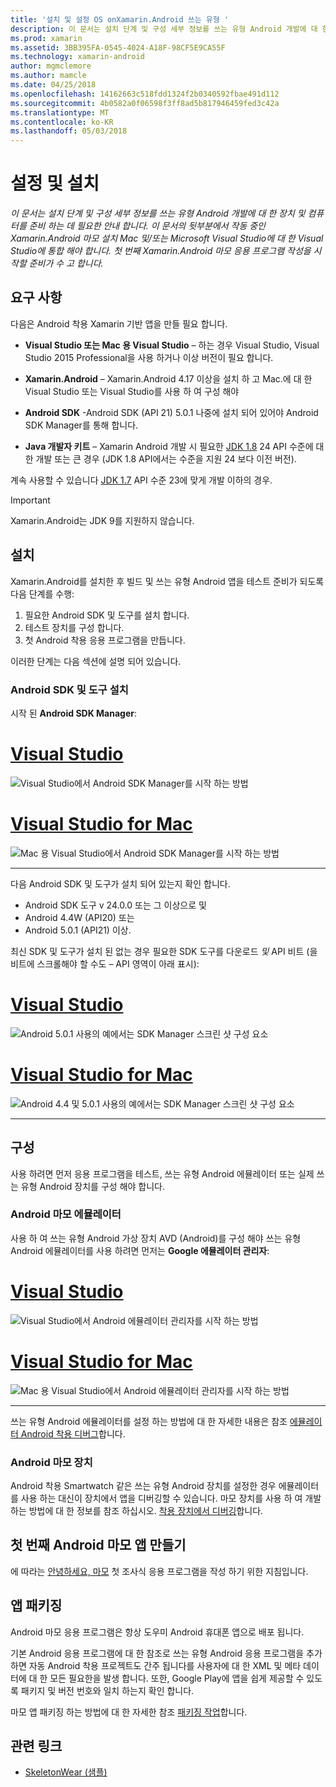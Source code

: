 ```yaml
---
title: '설치 및 설정 OS onXamarin.Android 쓰는 유형 '
description: 이 문서는 설치 단계 및 구성 세부 정보를 쓰는 유형 Android 개발에 대 한 장치 및 컴퓨터를 준비 하는 데 필요한 안내 합니다. 이 문서의 뒷부분에서 작동 중인 Xamarin.Android 마모 설치 Mac 및/또는 Microsoft Visual Studio에 대 한 Visual Studio에 통합 해야 합니다. 첫 번째 Xamarin.Android 마모 응용 프로그램 작성을 시작할 준비가 수 고 합니다.
ms.prod: xamarin
ms.assetid: 3BB395FA-0545-4024-A18F-98CF5E9CA55F
ms.technology: xamarin-android
author: mgmclemore
ms.author: mamcle
ms.date: 04/25/2018
ms.openlocfilehash: 14162663c518fdd1324f2b0340592fbae491d112
ms.sourcegitcommit: 4b0582a0f06598f3ff8ad5b817946459fed3c42a
ms.translationtype: MT
ms.contentlocale: ko-KR
ms.lasthandoff: 05/03/2018
---
```

# <a name="setup-and-installation"></a>설정 및 설치

_이 문서는 설치 단계 및 구성 세부 정보를 쓰는 유형 Android 개발에 대 한 장치 및 컴퓨터를 준비 하는 데 필요한 안내 합니다. 이 문서의 뒷부분에서 작동 중인 Xamarin.Android 마모 설치 Mac 및/또는 Microsoft Visual Studio에 대 한 Visual Studio에 통합 해야 합니다. 첫 번째 Xamarin.Android 마모 응용 프로그램 작성을 시작할 준비가 수 고 합니다._

## <a name="requirements"></a>요구 사항

다음은 Android 착용 Xamarin 기반 앱을 만들 필요 합니다.

-   **Visual Studio 또는 Mac 용 Visual Studio** &ndash; 하는 경우 Visual Studio, Visual Studio 2015 Professional을 사용 하거나 이상 버전이 필요 합니다.

-   **Xamarin.Android** &ndash; Xamarin.Android 4.17 이상을 설치 하 고 Mac.에 대 한 Visual Studio 또는 Visual Studio를 사용 하 여 구성 해야

-   **Android SDK** -Android SDK (API 21) 5.0.1 나중에 설치 되어 있어야 Android SDK Manager를 통해 합니다.

-   **Java 개발자 키트** &ndash; Xamarin Android 개발 시 필요한 [JDK 1.8](http://www.oracle.com/technetwork/java/javase/downloads/jdk8-downloads-2133151.html) 24 API 수준에 대 한 개발 또는 큰 경우 (JDK 1.8 API에서는 수준을 지원 24 보다 이전 버전).

계속 사용할 수 있습니다 [JDK 1.7](http://www.oracle.com/technetwork/java/javase/downloads/jdk7-downloads-1880260.html) API 수준 23에 맞게 개발 이하의 경우.

> [!IMPORTANT]
> Xamarin.Android는 JDK 9를 지원하지 않습니다.

## <a name="installation"></a>설치

Xamarin.Android를 설치한 후 빌드 및 쓰는 유형 Android 앱을 테스트 준비가 되도록 다음 단계를 수행: 

1.  필요한 Android SDK 및 도구를 설치 합니다.
2.  테스트 장치를 구성 합니다.
3.  첫 Android 착용 응용 프로그램을 만듭니다.

이러한 단계는 다음 섹션에 설명 되어 있습니다.


### <a name="install-android-sdk-and-tools"></a>Android SDK 및 도구 설치 

시작 된 **Android SDK Manager**: 

# <a name="visual-studiotabvswin"></a>[Visual Studio](#tab/vswin)

![Visual Studio에서 Android SDK Manager를 시작 하는 방법](installation-images/vs/sdk-menu.png)

# <a name="visual-studio-for-mactabvsmac"></a>[Visual Studio for Mac](#tab/vsmac)

![Mac 용 Visual Studio에서 Android SDK Manager를 시작 하는 방법](installation-images/xs/sdk-menu.png)

-----


다음 Android SDK 및 도구가 설치 되어 있는지 확인 합니다.

* Android SDK 도구 v 24.0.0 또는 그 이상으로 및
* Android 4.4W (API20) 또는
* Android 5.0.1 (API21) 이상.

최신 SDK 및 도구가 설치 된 없는 경우 필요한 SDK 도구를 다운로드 *및* API 비트 (을 비트에 스크롤해야 할 수도 &ndash; API 영역이 아래 표시): 

# <a name="visual-studiotabvswin"></a>[Visual Studio](#tab/vswin)

![Android 5.0.1 사용의 예에서는 SDK Manager 스크린 샷 구성 요소](installation-images/vs/sdk-select.png)

# <a name="visual-studio-for-mactabvsmac"></a>[Visual Studio for Mac](#tab/vsmac)

![Android 4.4 및 5.0.1 사용의 예에서는 SDK Manager 스크린 샷 구성 요소](installation-images/xs/sdk-select.png)

-----


## <a name="configuration"></a>구성

사용 하려면 먼저 응용 프로그램을 테스트, 쓰는 유형 Android 에뮬레이터 또는 실제 쓰는 유형 Android 장치를 구성 해야 합니다. 


### <a name="android-wear-emulator"></a>Android 마모 에뮬레이터

사용 하 여 쓰는 유형 Android 가상 장치 AVD (Android)를 구성 해야 쓰는 유형 Android 에뮬레이터를 사용 하려면 먼저는 **Google 에뮬레이터 관리자**:

# <a name="visual-studiotabvswin"></a>[Visual Studio](#tab/vswin)

![Visual Studio에서 Android 에뮬레이터 관리자를 시작 하는 방법](installation-images/vs/emulator-menu.png)

# <a name="visual-studio-for-mactabvsmac"></a>[Visual Studio for Mac](#tab/vsmac)

![Mac 용 Visual Studio에서 Android 에뮬레이터 관리자를 시작 하는 방법](installation-images/xs/emulator-menu.png)

-----

쓰는 유형 Android 에뮬레이터를 설정 하는 방법에 대 한 자세한 내용은 참조 [에뮬레이터 Android 착용 디버그](~/android/wear/deploy-test/debug-on-emulator.md)합니다.


### <a name="android-wear-device"></a>Android 마모 장치

Android 착용 Smartwatch 같은 쓰는 유형 Android 장치를 설정한 경우 에뮬레이터를 사용 하는 대신이 장치에서 앱을 디버깅할 수 있습니다. 마모 장치를 사용 하 여 개발 하는 방법에 대 한 정보를 참조 하십시오. [착용 장치에서 디버깅](~/android/wear/deploy-test/debug-on-device.md)합니다.


## <a name="create-your-first-android-wear-app"></a>첫 번째 Android 마모 앱 만들기

에 따라는 [안녕하세요, 마모](~/android/wear/get-started/hello-wear.md) 첫 조사식 응용 프로그램을 작성 하기 위한 지침입니다.


## <a name="packaging-your-app"></a>앱 패키징

Android 마모 응용 프로그램은 항상 도우미 Android 휴대폰 앱으로 배포 됩니다. 

기본 Android 응용 프로그램에 대 한 참조로 쓰는 유형 Android 응용 프로그램을 추가 하면 자동 Android 착용 프로젝트도 간주 됩니다를 사용자에 대 한 XML 및 메타 데이터에 대 한 모든 필요한을 발생 합니다. 또한, Google Play에 앱을 쉽게 제공할 수 있도록 패키지 및 버전 번호와 일치 하는지 확인 합니다. 

마모 앱 패키징 하는 방법에 대 한 자세한 참조 [패키징 작업](~/android/wear/deploy-test/packaging.md)합니다.


## <a name="related-links"></a>관련 링크

- [SkeletonWear (샘플)](https://developer.xamarin.com/samples/SkeletonWear/)

